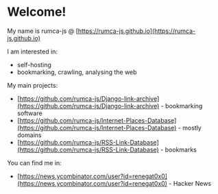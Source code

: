 # Welcome!

My name is rumca-js @ [https://rumca-js.github.io](https://rumca-js.github.io)

I am interested in:
 - self-hosting
 - bookmarking, crawling, analysing the web

My main projects:
 - [https://github.com/rumca-js/Django-link-archive](https://github.com/rumca-js/Django-link-archive) - bookmarking software
 - [https://github.com/rumca-js/Internet-Places-Database](https://github.com/rumca-js/Internet-Places-Database) - mostly domains
 - [https://github.com/rumca-js/RSS-Link-Database](https://github.com/rumca-js/RSS-Link-Database) - bookmarks

You can find me in:
 - [https://news.ycombinator.com/user?id=renegat0x0](https://news.ycombinator.com/user?id=renegat0x0) - Hacker News
